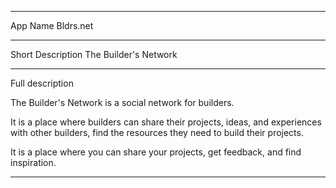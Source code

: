 ---------------------------------------

App Name
Bldrs.net

---------------------------------------

Short Description
The Builder's Network

---------------------------------------

Full description 

The Builder's Network is a social network for builders.

It is a place where builders can share their projects, ideas, 
and experiences with other builders, find the resources they need to build their projects.

It is a place where you can share your projects, get feedback,
and find inspiration.

---------------------------------------
   
